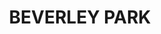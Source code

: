 ---
lastmod: '2025-04-06T06:05:20+00:00'
latitude: -33.974354
layout: suburb
longitude: 151.140345
postcode: '2217'
state: NSW
title: BEVERLEY PARK
url: /nsw/beverley-park/
---